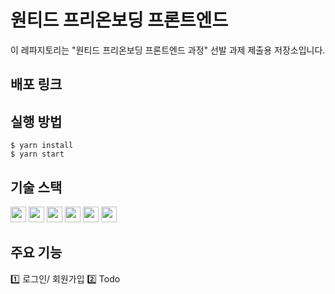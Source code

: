 # 원티드 프리온보딩 프론트엔드

이 레파지토리는 "원티드 프리온보딩 프론트엔드 과정" 선발 과제 제출용 저장소입니다.

## 배포 링크

## 실행 방법

```
$ yarn install
$ yarn start
```



## 기술 스택
<div>
<img src="https://img.shields.io/badge/HTML-E34F26?style=flat-square&logo=html5&logoColor=white" height="25px" />
<img src="https://img.shields.io/badge/CSS-blue?style=flat-square&logo=css3&logoColor=white"height="25px"/>
<img src="https://img.shields.io/badge/JavaScript-FFCA28?style=flat-square&logo=javascript&logoColor=white"height="25px"/>
<img src="https://img.shields.io/badge/React-58c3cc?style=flat-square&logo=React&logoColor=white"height="25px"/>
<img src="https://img.shields.io/badge/React Router-red?style=flat-square&logo=React-Router&logoColor=white"height="25px"/>
<img src="https://img.shields.io/badge/styled components-DB7093?style=flat-square&logo=styledcomponents&logoColor=white"height="25px"/>
</div>


## 주요 기능
1️⃣ 로그인/ 회원가입
2️⃣ Todo 
